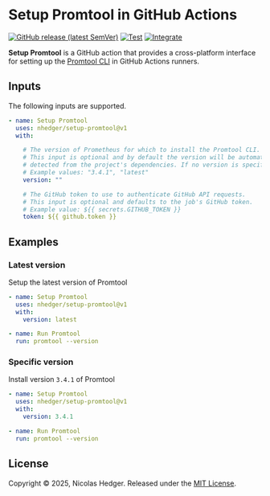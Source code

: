 # Setup Promtool in GitHub Actions

[![GitHub release (latest SemVer)](https://img.shields.io/github/v/release/nhedger/setup-promtool?label=latest&logo=github&labelColor=374151&color=60a5fa)](https://github.com/marketplace/actions/setup-promtool)
[![Test](https://github.com/nhedger/setup-promtool/actions/workflows/test.yaml/badge.svg)](https://github.com/nhedger/setup-promtool/actions/workflows/test.yaml)
[![Integrate](https://github.com/nhedger/setup-promtool/actions/workflows/integrate.yaml/badge.svg)](https://github.com/nhedger/setup-promtool/actions/workflows/integrate.yaml)

**Setup Promtool** is a GitHub action that provides a cross-platform interface
for setting up the [Promtool CLI](https://prometheus.io/docs/prometheus/latest/command-line/promtool/) in GitHub
Actions runners.

## Inputs

The following inputs are supported.

```yaml
- name: Setup Promtool
  uses: nhedger/setup-promtool@v1
  with:

    # The version of Prometheus for which to install the Promtool CLI.
    # This input is optional and by default the version will be automatically
    # detected from the project's dependencies. If no version is specified, the # latest version of Promtool will be installed.
    # Example values: "3.4.1", "latest"
    version: ""

    # The GitHub token to use to authenticate GitHub API requests.
    # This input is optional and defaults to the job's GitHub token.
    # Example value: ${{ secrets.GITHUB_TOKEN }}
    token: ${{ github.token }}
```

## Examples

### Latest version

Setup the latest version of Promtool

```yaml
- name: Setup Promtool
  uses: nhedger/setup-promtool@v1
  with:
    version: latest

- name: Run Promtool
  run: promtool --version
```

### Specific version

Install version `3.4.1` of Promtool

```yaml
- name: Setup Promtool
  uses: nhedger/setup-promtool@v1
  with:
    version: 3.4.1

- name: Run Promtool
  run: promtool --version
```

## License

Copyright © 2025, Nicolas Hedger. Released under the [MIT License](LICENSE.md).